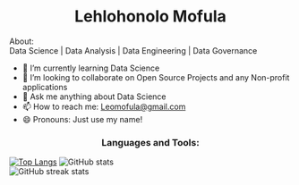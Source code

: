 <h1 align="center">Lehlohonolo Mofula</h1

<h2 align="center">About:</h2> </br>
Data Science |  Data Analysis |  Data Engineering  | Data Governance  

- 🌱 I’m currently learning Data Science
- 👯 I’m looking to collaborate on Open Source Projects and any Non-profit applications
- 💬 Ask me anything about Data Science
- 📫 How to reach me: Leomofula@gmail.com 
- 😄 Pronouns: Just use my name!

<h3 align="center">Languages and Tools:</h3>
    
[![Top Langs](https://github-readme-stats.vercel.app/api/top-langs/?username=LehlohonoloMofula)](https://github.com/anuraghazra/github-readme-stats)
![GitHub stats](https://github-readme-stats.vercel.app/api?username=LehlohonoloMofula&show_icons=true)   
![GitHub streak stats](https://github-readme-streak-stats.herokuapp.com/?user=LehlohonoloMofula)  


